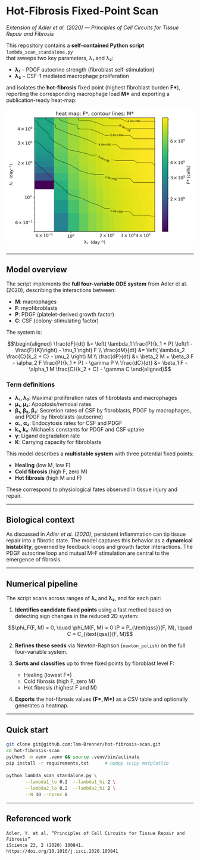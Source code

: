 # Hot-Fibrosis Fixed-Point Scan  
_Extension of Adler et al. (2020) — Principles of Cell Circuits for Tissue Repair and Fibrosis_

This repository contains a **self-contained Python script**  
`lambda_scan_standalone.py`  
that sweeps two key parameters, λ₁ and λ₂: 

* **λ₁** – PDGF autocrine strength (fibroblast self-stimulation)  
* **λ₂** – CSF-1 mediated macrophage proliferation


and isolates the **hot-fibrosis** fixed point (highest fibroblast burden **F\***),
reporting the corresponding macrophage load **M\*** and exporting a publication-ready
heat-map:

![example output](hot_lambda_dependence.png)

---

## Model overview

The script implements the **full four-variable ODE system** from Adler et al. (2020), describing the interactions between:

- **M**: macrophages  
- **F**: myofibroblasts  
- **P**: PDGF (platelet-derived growth factor)  
- **C**: CSF (colony-stimulating factor)

The system is:

```math
\begin{aligned}
\frac{dF}{dt} &= \left( \lambda_1 \frac{P}{k_1 + P} \left(1 - \frac{F}{K}\right) - \mu_1 \right) F \\
\frac{dM}{dt} &= \left( \lambda_2 \frac{C}{k_2 + C} - \mu_2 \right) M \\
\frac{dP}{dt} &= \beta_2 M + \beta_3 F - \alpha_2 F \frac{P}{k_1 + P} - \gamma P \\
\frac{dC}{dt} &= \beta_1 F - \alpha_1 M \frac{C}{k_2 + C} - \gamma C
\end{aligned}
```


### Term definitions

- **λ₁, λ₂**: Maximal proliferation rates of fibroblasts and macrophages  
- **μ₁, μ₂**: Apoptosis/removal rates  
- **β₁, β₂, β₃**: Secretion rates of CSF by fibroblasts, PDGF by macrophages, and PDGF by fibroblasts (autocrine)  
- **α₁, α₂**: Endocytosis rates for CSF and PDGF  
- **k₁, k₂**: Michaelis constants for PDGF and CSF uptake  
- **γ**: Ligand degradation rate  
- **K**: Carrying capacity for fibroblasts

This model describes a **multistable system** with three potential fixed points:  
- **Healing** (low M, low F)  
- **Cold fibrosis** (high F, zero M)  
- **Hot fibrosis** (high M and F)

These correspond to physiological fates observed in tissue injury and repair.

---

## Biological context

As discussed in *Adler et al. (2020)*, persistent inflammation can tip tissue repair into a fibrotic state. The model captures this behavior as a **dynamical bistability**, governed by feedback loops and growth factor interactions. The PDGF autocrine loop and mutual M–F stimulation are central to the emergence of fibrosis.

---

## Numerical pipeline

The script scans across ranges of **λ₁** and **λ₂**, and for each pair:

1. **Identifies candidate fixed points** using a fast method based on detecting sign changes in the reduced 2D system:
```math
\phi_F(F, M) = 0, \quad \phi_M(F, M) = 0

\P = P_{\text{qss}}(F, M), \quad C = C_{\text{qss}}(F, M)
```


2. **Refines these seeds** via Newton-Raphson (`newton_polish`) on the full four-variable system.

3. **Sorts and classifies** up to three fixed points by fibroblast level F:
   - Healing (lowest F\*)
   - Cold fibrosis (high F, zero M)
   - Hot fibrosis (highest F and M)

4. **Exports** the hot-fibrosis values **(F\*, M\*)** as a CSV table and optionally generates a heatmap.

---

## Quick start

```bash
git clone git@github.com:Tom-Brenner/hot-fibrosis-scan.git
cd hot-fibrosis-scan
python3 -m venv .venv && source .venv/bin/activate
pip install -r requirements.txt      # numpy scipy matplotlib

python lambda_scan_standalone.py \
       --lambda1_lo 0.2  --lambda1_hi 2 \
       --lambda2_lo 0.2  --lambda2_hi 2 \
       --N 30 --nproc 8  

```
---

## Referenced work

    Adler, Y. et al. “Principles of Cell Circuits for Tissue Repair and Fibrosis”
    iScience 23, 2 (2020) 100841.
    https://doi.org/10.1016/j.isci.2020.100841
